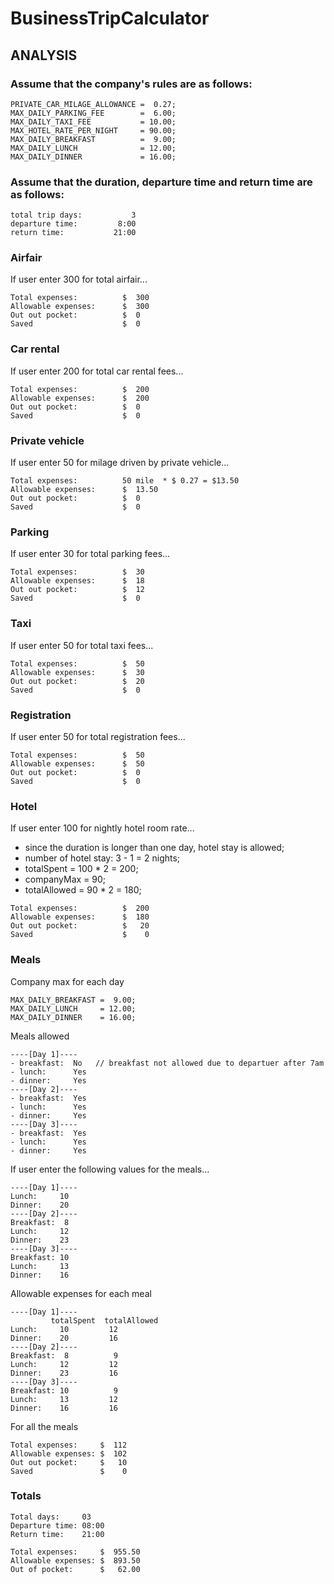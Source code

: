 # BusinessTripCalculator

## ANALYSIS

### Assume that the company's rules are as follows:
```
PRIVATE_CAR_MILAGE_ALLOWANCE =  0.27;
MAX_DAILY_PARKING_FEE        =  6.00;
MAX_DAILY_TAXI_FEE           = 10.00;
MAX_HOTEL_RATE_PER_NIGHT     = 90.00;
MAX_DAILY_BREAKFAST          =  9.00;
MAX_DAILY_LUNCH              = 12.00;
MAX_DAILY_DINNER             = 16.00;
```

### Assume that the duration, departure time and return time are as follows:
```
total trip days:           3
departure time:         8:00
return time:           21:00
```

### Airfair                
If user enter 300 for total airfair...
```
Total expenses:          $  300
Allowable expenses:      $  300
Out out pocket:          $  0
Saved                    $  0
```

### Car rental         
If user enter 200 for total car rental fees...
```
Total expenses:          $  200
Allowable expenses:      $  200
Out out pocket:          $  0
Saved                    $  0
```

### Private vehicle  
If user enter 50 for milage driven by private vehicle...
```
Total expenses:          50 mile  * $ 0.27 = $13.50  
Allowable expenses:      $  13.50
Out out pocket:          $  0
Saved                    $  0
```

### Parking          
If user enter 30 for total parking fees...
```
Total expenses:          $  30
Allowable expenses:      $  18
Out out pocket:          $  12
Saved                    $  0
```

### Taxi              
If user enter 50 for total taxi fees...
```
Total expenses:          $  50
Allowable expenses:      $  30
Out out pocket:          $  20
Saved                    $  0
```

### Registration      
If user enter 50 for total registration fees...
```
Total expenses:          $  50
Allowable expenses:      $  50
Out out pocket:          $  0
Saved                    $  0
```

### Hotel 
If user enter 100 for nightly hotel room rate...

- since the duration is longer than one day, hotel stay is allowed;
- number of hotel stay: 3 - 1 = 2 nights;
- totalSpent   = 100 * 2 = 200;
- companyMax   =  90;
- totalAllowed =  90 * 2 = 180;

```
Total expenses:          $  200
Allowable expenses:      $  180
Out out pocket:          $   20
Saved                    $    0
```

### Meals

Company max for each day
```
MAX_DAILY_BREAKFAST =  9.00;
MAX_DAILY_LUNCH     = 12.00;
MAX_DAILY_DINNER    = 16.00;
```

Meals allowed
```
----[Day 1]----
- breakfast:  No   // breakfast not allowed due to departuer after 7am
- lunch:      Yes
- dinner:     Yes
----[Day 2]----
- breakfast:  Yes
- lunch:      Yes
- dinner:     Yes
----[Day 3]----
- breakfast:  Yes
- lunch:      Yes
- dinner:     Yes
```

If user enter the following values for the meals...
```
----[Day 1]----
Lunch:     10
Dinner:    20
----[Day 2]----
Breakfast:  8
Lunch:     12
Dinner:    23
----[Day 3]----
Breakfast: 10
Lunch:     13
Dinner:    16
```

Allowable expenses for each meal
```
----[Day 1]----
         totalSpent  totalAllowed
Lunch:     10         12
Dinner:    20         16
----[Day 2]----
Breakfast:  8          9
Lunch:     12         12
Dinner:    23         16
----[Day 3]----
Breakfast: 10          9
Lunch:     13         12
Dinner:    16         16
```

For all the meals
```
Total expenses:     $  112
Allowable expenses: $  102
Out out pocket:     $   10
Saved               $    0
```

### Totals

```
Total days:     03
Departure time: 08:00
Return time:    21:00

Total expenses:     $  955.50
Allowable expenses: $  893.50
Out of pocket:      $   62.00
```

